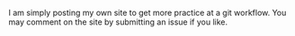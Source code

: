 I am simply posting my own site to get more practice at a git workflow. You may comment on the site by submitting an issue if you like.